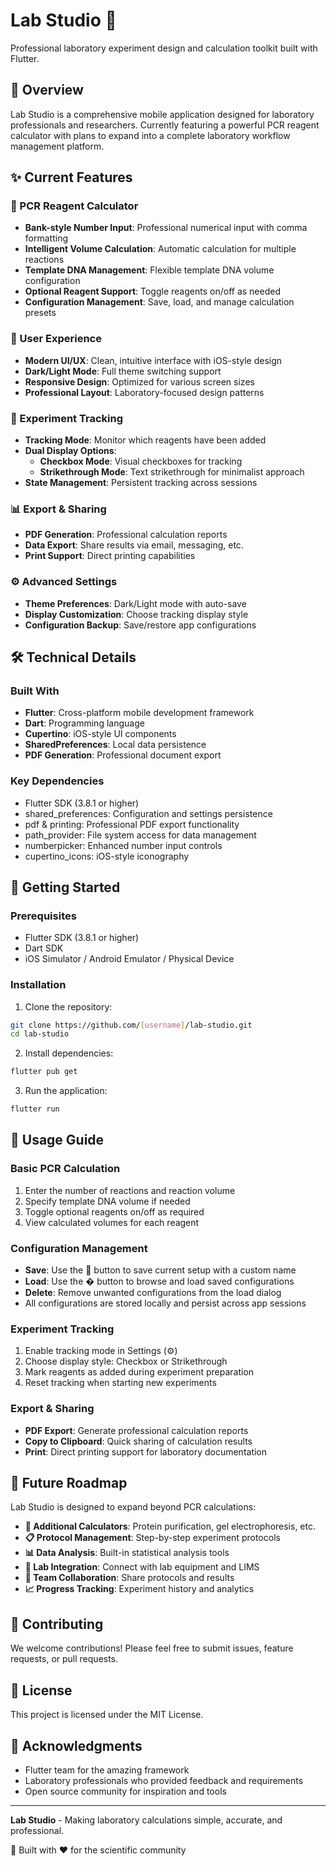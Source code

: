# Lab Studio 🧪

Professional laboratory experiment design and calculation toolkit built with Flutter.

## 🎯 Overview

Lab Studio is a comprehensive mobile application designed for laboratory professionals and researchers. Currently featuring a powerful PCR reagent calculator with plans to expand into a complete laboratory workflow management platform.

## ✨ Current Features

### 🧬 PCR Reagent Calculator
- **Bank-style Number Input**: Professional numerical input with comma formatting
- **Intelligent Volume Calculation**: Automatic calculation for multiple reactions
- **Template DNA Management**: Flexible template DNA volume configuration
- **Optional Reagent Support**: Toggle reagents on/off as needed
- **Configuration Management**: Save, load, and manage calculation presets

### 🎨 User Experience
- **Modern UI/UX**: Clean, intuitive interface with iOS-style design
- **Dark/Light Mode**: Full theme switching support
- **Responsive Design**: Optimized for various screen sizes
- **Professional Layout**: Laboratory-focused design patterns

### 🔬 Experiment Tracking
- **Tracking Mode**: Monitor which reagents have been added
- **Dual Display Options**: 
  - **Checkbox Mode**: Visual checkboxes for tracking
  - **Strikethrough Mode**: Text strikethrough for minimalist approach
- **State Management**: Persistent tracking across sessions

### 📊 Export & Sharing
- **PDF Generation**: Professional calculation reports
- **Data Export**: Share results via email, messaging, etc.
- **Print Support**: Direct printing capabilities

### ⚙️ Advanced Settings
- **Theme Preferences**: Dark/Light mode with auto-save
- **Display Customization**: Choose tracking display style
- **Configuration Backup**: Save/restore app configurations

## 🛠️ Technical Details

### Built With
- **Flutter**: Cross-platform mobile development framework
- **Dart**: Programming language
- **Cupertino**: iOS-style UI components
- **SharedPreferences**: Local data persistence
- **PDF Generation**: Professional document export

### Key Dependencies
- Flutter SDK (3.8.1 or higher)
- shared_preferences: Configuration and settings persistence
- pdf & printing: Professional PDF export functionality
- path_provider: File system access for data management
- numberpicker: Enhanced number input controls
- cupertino_icons: iOS-style iconography

## 🚀 Getting Started

### Prerequisites
- Flutter SDK (3.8.1 or higher)
- Dart SDK
- iOS Simulator / Android Emulator / Physical Device

### Installation
1. Clone the repository:
```bash
git clone https://github.com/[username]/lab-studio.git
cd lab-studio
```

2. Install dependencies:
```bash
flutter pub get
```

3. Run the application:
```bash
flutter run
```

## 📱 Usage Guide

### Basic PCR Calculation
1. Enter the number of reactions and reaction volume
2. Specify template DNA volume if needed
3. Toggle optional reagents on/off as required
4. View calculated volumes for each reagent

### Configuration Management
- **Save**: Use the 💾 button to save current setup with a custom name
- **Load**: Use the � button to browse and load saved configurations
- **Delete**: Remove unwanted configurations from the load dialog
- All configurations are stored locally and persist across app sessions

### Experiment Tracking
1. Enable tracking mode in Settings (⚙️)
2. Choose display style: Checkbox or Strikethrough
3. Mark reagents as added during experiment preparation
4. Reset tracking when starting new experiments

### Export & Sharing
- **PDF Export**: Generate professional calculation reports
- **Copy to Clipboard**: Quick sharing of calculation results
- **Print**: Direct printing support for laboratory documentation

## 🔮 Future Roadmap

Lab Studio is designed to expand beyond PCR calculations:

- **🧪 Additional Calculators**: Protein purification, gel electrophoresis, etc.
- **📋 Protocol Management**: Step-by-step experiment protocols
- **📊 Data Analysis**: Built-in statistical analysis tools
- **🔗 Lab Integration**: Connect with lab equipment and LIMS
- **👥 Team Collaboration**: Share protocols and results
- **📈 Progress Tracking**: Experiment history and analytics

## 🤝 Contributing

We welcome contributions! Please feel free to submit issues, feature requests, or pull requests.

## 📄 License

This project is licensed under the MIT License.

## 🙏 Acknowledgments

- Flutter team for the amazing framework
- Laboratory professionals who provided feedback and requirements
- Open source community for inspiration and tools

---

**Lab Studio** - Making laboratory calculations simple, accurate, and professional.

🧬 Built with ❤️ for the scientific community
